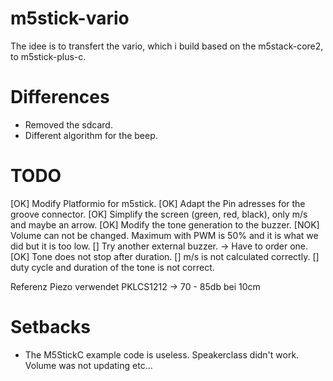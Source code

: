# m5stick-vario
The idee is to transfert the vario, which i build based on the m5stack-core2, to m5stick-plus-c.

# Differences
* Removed the sdcard.
* Different algorithm for the beep.

# TODO
[OK] Modify Platformio for m5stick.
[OK] Adapt the Pin adresses for the groove connector.
[OK] Simplify the screen (green, red, black), only m/s and maybe an arrow.
[OK] Modify the tone generation to the buzzer.
[NOK] Volume can not be changed. Maximum with PWM is 50% and it is what we did but it is too low.
[] Try another external buzzer. -> Have to order one.
[OK] Tone does not stop after duration.
[] m/s is not calculated correctly.
[] duty cycle and duration of the tone is not correct.

Referenz Piezo verwendet PKLCS1212 -> 70 - 85db bei 10cm

# Setbacks
* The M5StickC example code is useless. Speakerclass didn't work. Volume was not updating etc...